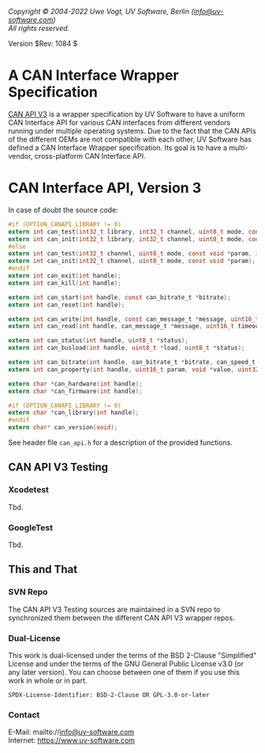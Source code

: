 _Copyright &copy; 2004-2022 Uwe Vogt, UV Software, Berlin (info@uv-software.com)_ \
_All rights reserved._

Version $Rev: 1084 $

# A CAN Interface Wrapper Specification

[CAN API V3](https://mac-can.github.io/wrapper/canapi-v3/) is a wrapper specification by UV Software to have a uniform CAN Interface API for various CAN interfaces from different vendors running under multiple operating systems.
Due to the fact that the CAN APIs of the different OEMs are not compatible with each other, UV Software has defined a CAN Interface Wrapper specification.
Its goal is to have a multi-vendor, cross-platform CAN Interface API.

# CAN Interface API, Version 3

In case of doubt the source code:

```C
#if (OPTION_CANAPI_LIBRARY != 0)
extern int can_test(int32_t library, int32_t channel, uint8_t mode, const void *param, int *result);
extern int can_init(int32_t library, int32_t channel, uint8_t mode, const void *param);
#else
extern int can_test(int32_t channel, uint8_t mode, const void *param, int *result);
extern int can_init(int32_t channel, uint8_t mode, const void *param);
#endif
extern int can_exit(int handle);
extern int can_kill(int handle);

extern int can_start(int handle, const can_bitrate_t *bitrate);
extern int can_reset(int handle);

extern int can_write(int handle, const can_message_t *message, uint16_t timeout);
extern int can_read(int handle, can_message_t *message, uint16_t timeout);

extern int can_status(int handle, uint8_t *status);
extern int can_busload(int handle, uint8_t *load, uint8_t *status);

extern int can_bitrate(int handle, can_bitrate_t *bitrate, can_speed_t *speed);
extern int can_property(int handle, uint16_t param, void *value, uint32_t nbyte);

extern char *can_hardware(int handle);
extern char *can_firmware(int handle);

#if (OPTION_CANAPI_LIBRARY != 0)
extern char *can_library(int handle);
#endif
extern char* can_version(void);
```
See header file `can_api.h` for a description of the provided functions.

## CAN API V3 Testing

### Xcodetest

Tbd.

### GoogleTest

Tbd.

## This and That

### SVN Repo

The CAN API V3 Testing sources are maintained in a SVN repo to synchronized them between the different CAN API V3 wrapper repos.

### Dual-License

This work is dual-licensed under the terms of the BSD 2-Clause "Simplified" License and under the terms of the GNU General Public License v3.0 (or any later version).
You can choose between one of them if you use this work in whole or in part.

`SPDX-License-Identifier: BSD-2-Clause OR GPL-3.0-or-later`

### Contact

E-Mail: mailto://info@uv-software.com \
Internet: https://www.uv-software.com
